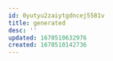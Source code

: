 ```yaml
---
id: 0yutyu2zaiytgdncej5581v
title: generated
desc: ''
updated: 1670510632976
created: 1670510142736
---
```

